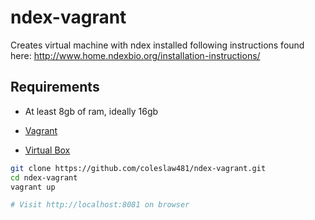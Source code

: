 [vagrant]: https://www.vagrantup.com/
[virtualbox]: https://www.virtualbox.org/

# ndex-vagrant

Creates virtual machine with ndex installed following 
instructions found here: http://www.home.ndexbio.org/installation-instructions/

## Requirements

* At least 8gb of ram, ideally 16gb

* [Vagrant][vagrant]

* [Virtual Box][virtualbox]

```Bash
git clone https://github.com/coleslaw481/ndex-vagrant.git
cd ndex-vagrant
vagrant up

# Visit http://localhost:8081 on browser
```
